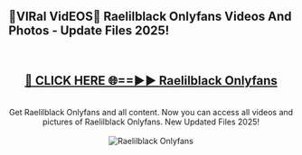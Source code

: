 <h2>🔴VIRal VidEOS🔴 Raelilblack Onlyfans Videos And Photos - Update Files 2025!</h2>
<br>
<div align="center">
<h2><a href="https://virallinks.top/odZfE0" rel="nofollow">🔴 CLICK HERE 🌐==►► Raelilblack Onlyfans</a></h2>
<br>
Get Raelilblack Onlyfans and all content. Now you can access all videos and pictures of Raelilblack Onlyfans. New Updated Files 2025!
<br>
<br>
<a href="https://virallinks.top/odZfE0" rel="nofollow" data-target="animated-image.originalLink"><img src="https://i.imgur.com/dJHk4Zq.gif)" alt="Raelilblack Onlyfans" style="max-width: 100%; display: inline-block;" data-target="animated-image.originalImage"></a>
</div>
<br>
